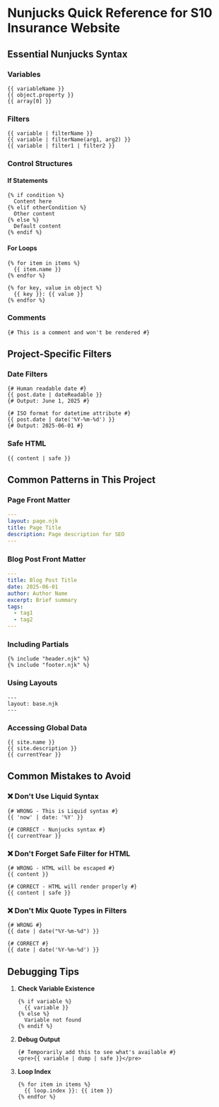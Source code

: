 # Nunjucks Quick Reference for S10 Insurance Website

## Essential Nunjucks Syntax

### Variables
```nunjucks
{{ variableName }}
{{ object.property }}
{{ array[0] }}
```

### Filters
```nunjucks
{{ variable | filterName }}
{{ variable | filterName(arg1, arg2) }}
{{ variable | filter1 | filter2 }}
```

### Control Structures

#### If Statements
```nunjucks
{% if condition %}
  Content here
{% elif otherCondition %}
  Other content
{% else %}
  Default content
{% endif %}
```

#### For Loops
```nunjucks
{% for item in items %}
  {{ item.name }}
{% endfor %}

{% for key, value in object %}
  {{ key }}: {{ value }}
{% endfor %}
```

### Comments
```nunjucks
{# This is a comment and won't be rendered #}
```

## Project-Specific Filters

### Date Filters
```nunjucks
{# Human readable date #}
{{ post.date | dateReadable }}
{# Output: June 1, 2025 #}

{# ISO format for datetime attribute #}
{{ post.date | date('%Y-%m-%d') }}
{# Output: 2025-06-01 #}
```

### Safe HTML
```nunjucks
{{ content | safe }}
```

## Common Patterns in This Project

### Page Front Matter
```yaml
---
layout: page.njk
title: Page Title
description: Page description for SEO
---
```

### Blog Post Front Matter
```yaml
---
title: Blog Post Title
date: 2025-06-01
author: Author Name
excerpt: Brief summary
tags:
  - tag1
  - tag2
---
```

### Including Partials
```nunjucks
{% include "header.njk" %}
{% include "footer.njk" %}
```

### Using Layouts
```nunjucks
---
layout: base.njk
---
```

### Accessing Global Data
```nunjucks
{{ site.name }}
{{ site.description }}
{{ currentYear }}
```

## Common Mistakes to Avoid

### ❌ Don't Use Liquid Syntax
```nunjucks
{# WRONG - This is Liquid syntax #}
{{ 'now' | date: '%Y' }}

{# CORRECT - Nunjucks syntax #}
{{ currentYear }}
```

### ❌ Don't Forget Safe Filter for HTML
```nunjucks
{# WRONG - HTML will be escaped #}
{{ content }}

{# CORRECT - HTML will render properly #}
{{ content | safe }}
```

### ❌ Don't Mix Quote Types in Filters
```nunjucks
{# WRONG #}
{{ date | date("%Y-%m-%d") }}

{# CORRECT #}
{{ date | date('%Y-%m-%d') }}
```

## Debugging Tips

1. **Check Variable Existence**
   ```nunjucks
   {% if variable %}
     {{ variable }}
   {% else %}
     Variable not found
   {% endif %}
   ```

2. **Debug Output**
   ```nunjucks
   {# Temporarily add this to see what's available #}
   <pre>{{ variable | dump | safe }}</pre>
   ```

3. **Loop Index**
   ```nunjucks
   {% for item in items %}
     {{ loop.index }}: {{ item }}
   {% endfor %}
   ```
